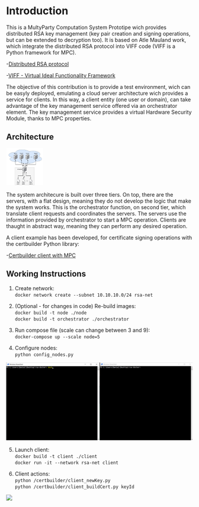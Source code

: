 # Introduction
This is a MultyParty Computation System Prototipe wich provides distributed RSA key management (key pair creation and signing operations, but can be extended to decryption too). 
It is based on Atle Mauland work, which integrate the distributed RSA protocol into VIFF code (VIFF is a Python framework for MPC).

-[Distributed RSA protocol](https://www.researchgate.net/publication/266524261_Realizing_Distributed_RSA_using_Secure_Multiparty_Computations)

-[VIFF - Virtual Ideal Functionality Framework](http://viff.dk/)

The objective of this contribution is to provide a test environment, wich can be easyly deployed, emulating a cloud server architecture wich provides a service for clients. In this way, a client entity (one user or domain), can take advantage of the key management service offered via an orchestrator element. The key management service provides a virtual Hardware Security Module, thanks to MPC properties.

## Architecture

<img src="https://github.com/dmoralesescalera/RSA-MPC-server/blob/master/pics/architecture.jpg" width="100" height="100">

The system architecure is built over three tiers. On top, there are the servers, with a flat design, meaning they do not develop the logic that make the system works. This is the orchestrator function, on second tier, which translate client requests and coordinates the servers.
The servers use the information provided by orchestrator to start a MPC operation. Clients are thaught in abstract way, meaning they can perform any desired operation.

A client example has been developed, for certificate signing operations with the certbuilder Python library:

-[Certbuilder client with MPC](https://github.com/dmoralesescalera/certbuilder)

## Working Instructions

1. Create network: <br/>
  `docker network create --subnet 10.10.10.0/24 rsa-net`
 
2. (Optional - for changes in code) Re-build images: <br/>
  `docker build -t node ./node` <br/>
  `docker build -t orchestrator ./orchestrator`
  
3. Run compose file (scale can change between 3 and 9): <br/>
  `docker-compose up --scale node=5`
  
4. Configure nodes: <br/>
  `python config_nodes.py`
  
  ![](https://github.com/dmoralesescalera/RSA-MPC-server/blob/master/pics/config_nodes.gif)
  
5. Launch client: <br/>
  `docker build -t client ./client` <br/>
  `docker run -it --network rsa-net client`
  
6. Client actions: <br/>
  `python /certbuilder/client_newKey.py` <br/>
  `python /certbuilder/client_buildCert.py keyId`
  
  ![](https://github.com/dmoralesescalera/RSA-MPC-server/blob/master/pics/build_cert.gif)
